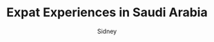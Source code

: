 ---
layout: post-with-sidebar
title: Expat Experiences in Saudi Arabia
description: >-
    Discover expat life in Saudi Arabia and the thriving expat community in
    AlUla, from challenges and triumphs to day-to-day life advice.
author: Sidney
read: 5 min
featured: true
categories:
    - life
    - saudi arabia
featured_image: /uploads/midoandtolo-1.jpg
seo:
    title: Expat Experiences in Saudi Arabia | Blog | midoandtolo
    description: >-
        Discover expat life in Saudi Arabia and the thriving expat community in
        AlUla. From challenges and triumphs to day-to-day life advice, let us
        share our experiences.
    social_image:
    keywords: >-
        Expat experiences in Saudi Arabia, Expat life in Saudi Arabia, expat
        community
    hide-from-google: false
---